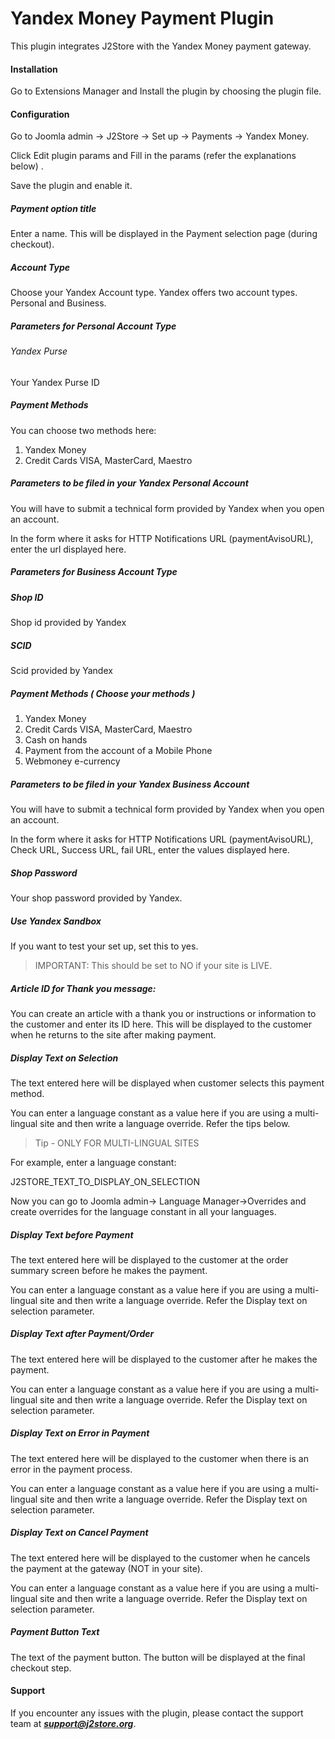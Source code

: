 # Yandex Money Payment Plugin

This plugin integrates J2Store with the Yandex Money payment gateway.

#### Installation
Go to Extensions Manager and Install the plugin by choosing the plugin file.

#### Configuration
Go to Joomla admin → J2Store → Set up → Payments → Yandex Money.

Click Edit plugin params and Fill in the params (refer the explanations below) .

Save the plugin and enable it.

##### Payment option title
Enter a name. This will be displayed in the Payment selection page (during checkout).

##### Account Type
Choose your Yandex Account type. Yandex offers two account types. Personal and Business.

##### Parameters for Personal Account Type

###### Yandex Purse
Your Yandex Purse ID

##### Payment Methods
You can choose two methods here: 
1. Yandex Money
2. Credit Cards VISA, MasterCard, Maestro

##### Parameters to be filed in your Yandex Personal Account
You will have to submit a technical form provided by Yandex when you open an account. 

In the form where it asks for HTTP Notifications URL (paymentAvisoURL), enter the url displayed here.

##### Parameters for Business Account Type
##### Shop ID
Shop id provided by Yandex

##### SCID
Scid provided by Yandex

##### Payment Methods ( Choose your methods )
1. Yandex Money
2. Credit Cards VISA, MasterCard, Maestro
3. Cash on hands
4. Payment from the account of a Mobile Phone
5. Webmoney e-currency 

##### Parameters to be filed in your Yandex Business Account
You will have to submit a technical form provided by Yandex when you open an account. 

In the form where it asks for HTTP Notifications URL (paymentAvisoURL), Check URL, Success URL, fail URL, enter the values displayed here.

##### Shop Password
Your shop password provided by Yandex.

##### Use Yandex Sandbox
If you want to test your set up, set this to yes. 

>IMPORTANT: This should be set to NO if your site is LIVE.

##### Article ID for Thank you message: 
You can create an article with a thank you or instructions or information to the customer and enter its ID here. This will be displayed to the customer when he returns to the site after making payment.

##### Display Text on Selection
The text entered here will be displayed when customer selects this payment method. 

You can enter a language constant as a value here if you are using a multi-lingual site and then write a language override. Refer the tips below.

>Tip - ONLY FOR MULTI-LINGUAL SITES

For example, enter a language constant: 

J2STORE_TEXT_TO_DISPLAY_ON_SELECTION 

Now you can go to Joomla admin-> Language Manager->Overrides and create overrides for the language constant in all your languages. 

##### Display Text before Payment
The text entered here will be displayed to the customer at the order summary screen before he makes the payment. 

You can enter a language constant as a value here if you are using a multi-lingual site and then write a language override. Refer the Display text on selection parameter. 

##### Display Text after Payment/Order
The text entered here will be displayed to the customer after he makes the payment. 

You can enter a language constant as a value here if you are using a multi-lingual site and then write a language override. Refer the Display text on selection parameter.

##### Display Text on Error in Payment
The text entered here will be displayed to the customer when there is an error in the payment process.

You can enter a language constant as a value here if you are using a multi-lingual site and then write a language override. Refer the Display text on selection parameter.

##### Display Text on Cancel Payment
The text entered here will be displayed to the customer when he cancels the payment at the gateway (NOT in your site).

You can enter a language constant as a value here if you are using a multi-lingual site and then write a language override. Refer the Display text on selection parameter.

##### Payment Button Text
The text of the payment button. The button will be displayed at the final checkout step.

#### Support
If you encounter any issues with the plugin, please contact the support team at ***support@j2store.org***.